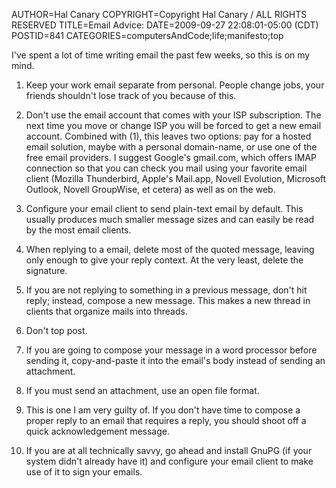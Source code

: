 AUTHOR=Hal Canary
COPYRIGHT=Copyright Hal Canary / ALL RIGHTS RESERVED
TITLE=Email Advice:
DATE=2009-09-27 22:08:01-05:00 (CDT)
POSTID=841
CATEGORIES=computersAndCode;life;manifesto;top

I've spent a lot of time writing email the past few weeks, so this is on my mind.

1.  Keep your work email separate from personal. People change jobs, your
    friends shouldn't lose track of you because of this.

2.  Don't use the email account that comes with your ISP subscription. The next
    time you move or change ISP you will be forced to get a new email account.
    Combined with (1), this leaves two options: pay for a hosted email solution,
    maybe with a personal domain-name, or use one of the free email providers. I
    suggest Google's gmail.com, which offers IMAP connection so that you can check
    you mail using your favorite email client (Mozilla Thunderbird, Apple's
    Mail.app, Novell Evolution, Microsoft Outlook, Novell GroupWise, et cetera) as
    well as on the web.

3.  Configure your email client to send plain-text email by default. This
    usually produces much smaller message sizes and can easily be read by the most
    email clients.

4.  When replying to a email, delete most of the quoted message, leaving only
    enough to give your reply context. At the very least, delete the signature.

5.  If you are not replying to something in a previous message, don't hit
    reply; instead, compose a new message. This makes a new thread in clients that
    organize mails into threads.

6.  Don't top post.

7.  If you are going to compose your message in a word processor before sending
    it, copy-and-paste it into the email's body instead of sending an attachment.

8.  If you must send an attachment, use an open file format.

9.  This is one I am very guilty of. If you don't have time to compose a proper
    reply to an email that requires a reply, you should shoot off a quick
    acknowledgement message.

10. If you are at all technically savvy, go ahead and install GnuPG (if your
    system didn't already have it) and configure your email client to make use of
    it to sign your emails.

